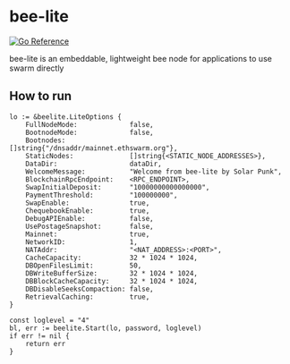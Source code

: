 # bee-lite

[![Go Reference](https://pkg.go.dev/badge/github.com/onepeerlabs/bee-lite.svg)](https://pkg.go.dev/github.com/onepeerlabs/bee-lite)

bee-lite is an embeddable, lightweight bee node for applications to use swarm directly

## How to run

```
lo := &beelite.LiteOptions {
    FullNodeMode:             false,
    BootnodeMode:             false,
    Bootnodes:                []string{"/dnsaddr/mainnet.ethswarm.org"},
    StaticNodes:              []string{<STATIC_NODE_ADDRESSES>},
    DataDir:                  dataDir,
    WelcomeMessage:           "Welcome from bee-lite by Solar Punk",
    BlockchainRpcEndpoint:    <RPC_ENDPOINT>,
    SwapInitialDeposit:       "10000000000000000",
    PaymentThreshold:         "100000000",
    SwapEnable:               true,
    ChequebookEnable:         true,
    DebugAPIEnable:           false,
    UsePostageSnapshot:       false,
    Mainnet:                  true,
    NetworkID:                1,
    NATAddr:                  "<NAT_ADDRESS>:<PORT>",
    CacheCapacity:            32 * 1024 * 1024,
    DBOpenFilesLimit:         50,
    DBWriteBufferSize:        32 * 1024 * 1024,
    DBBlockCacheCapacity:     32 * 1024 * 1024,
    DBDisableSeeksCompaction: false,
    RetrievalCaching:         true,
}

const loglevel = "4"
bl, err := beelite.Start(lo, password, loglevel)
if err != nil {
    return err
}
```
